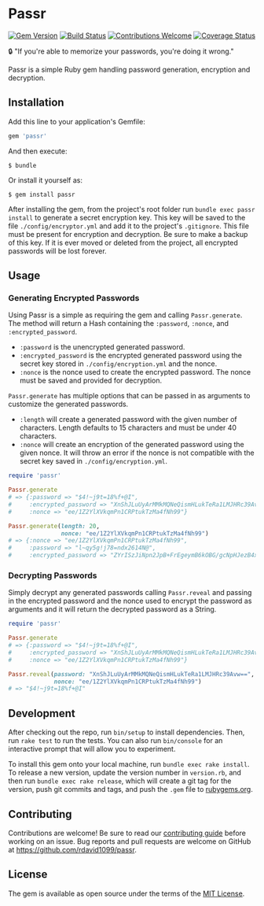 # Passr
[![Gem Version](https://badge.fury.io/rb/passr.png)](https://rubygems.org/gems/passr)
[![Build Status](https://travis-ci.org/rdavid1099/passr.png?branch=master)](https://travis-ci.org/rdavid1099/passr)
[![Contributions Welcome](https://img.shields.io/badge/contributions-welcome-brightgreen.svg?style=flat)](https://github.com/rdavid1099/passr/issues)
[![Coverage Status](https://coveralls.io/repos/rdavid1099/passr/badge.png?branch=master)](https://coveralls.io/r/rdavid1099/passr)

:lock: "If you're able to memorize your passwords, you're doing it wrong."

Passr is a simple Ruby gem handling password generation, encryption and decryption.

## Installation

Add this line to your application's Gemfile:

```ruby
gem 'passr'
```

And then execute:

    $ bundle

Or install it yourself as:

    $ gem install passr

After installing the gem, from the project's root folder run `bundle exec passr install` to generate a secret encryption key. This key will be saved to the file `./config/encryptor.yml` and add it to the project's `.gitignore`. This file must be present for encryption and decryption. Be sure to make a backup of this key. If it is ever moved or deleted from the project, all encrypted passwords will be lost forever.

## Usage

### Generating Encrypted Passwords

Using Passr is a simple as requiring the gem and calling `Passr.generate`. The method will return a Hash containing the `:password`, `:nonce`, and `:encrypted_password`.
- `:password` is the unencrypted generated password.
- `:encrypted_password` is the encrypted generated password using the secret key stored in `./config/encryption.yml` and the nonce.
- `:nonce` is the nonce used to create the encrypted password. The nonce must be saved and provided for decryption.

`Passr.generate` has multiple options that can be passed in as arguments to customize the generated passwords.
- `:length` will create a generated password with the given number of characters. Length defaults to 15 characters and must be under 40 characters.
- `:nonce` will create an encryption of the generated password using the given nonce. It will throw an error if the nonce is not compatible with the secret key saved in `./config/encryption.yml`.

```ruby
require 'passr'

Passr.generate
# => {:password => "$4!~j9t=18%f+@I",
#     :encrypted_password => "XnShJLuUyArMMkMQNeQismHLukTeRa1LMJHRc39Avw==",
#     :nonce => "ee/1Z2YlXVkqmPn1CRPtukTzMa4fNh99"}

Passr.generate(length: 20,
               nonce: "ee/1Z2YlXVkqmPn1CRPtukTzMa4fNh99")
# => {:nonce => "ee/1Z2YlXVkqmPn1CRPtukTzMa4fNh99",
#     :password => "l~qy5g!j78=ndx2614N@",
#     :encrypted_password => "ZYrISzJiNpn2JpB+FrEgeymB6kOBG/gcNpHJezB4xPV3eXjV"}
```

### Decrypting Passwords

Simply decrypt any generated passwords calling `Passr.reveal` and passing in the encrypted password and the nonce used to encrypt the password as arguments and it will return the decrypted password as a String.

```ruby
require 'passr'

Passr.generate
# => {:password => "$4!~j9t=18%f+@I",
#     :encrypted_password => "XnShJLuUyArMMkMQNeQismHLukTeRa1LMJHRc39Avw==",
#     :nonce => "ee/1Z2YlXVkqmPn1CRPtukTzMa4fNh99"}

Passr.reveal(password: "XnShJLuUyArMMkMQNeQismHLukTeRa1LMJHRc39Avw==",
             nonce: "ee/1Z2YlXVkqmPn1CRPtukTzMa4fNh99")
# => "$4!~j9t=18%f+@I"
```

## Development

After checking out the repo, run `bin/setup` to install dependencies. Then, run `rake test` to run the tests. You can also run `bin/console` for an interactive prompt that will allow you to experiment.

To install this gem onto your local machine, run `bundle exec rake install`. To release a new version, update the version number in `version.rb`, and then run `bundle exec rake release`, which will create a git tag for the version, push git commits and tags, and push the `.gem` file to [rubygems.org](https://rubygems.org).

## Contributing

Contributions are welcome! Be sure to read our [contributing guide](https://github.com/rdavid1099/passr/blob/master/CONTRIBUTING.md) before working on an issue. Bug reports and pull requests are welcome on GitHub at https://github.com/rdavid1099/passr.


## License

The gem is available as open source under the terms of the [MIT License](http://opensource.org/licenses/MIT).
